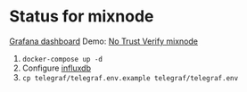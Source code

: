 # Status for mixnode

[Grafana dashboard](https://grafana.com/grafana/dashboards/16460-ntv-mixnode)
Demo: [No Trust Verify mixnode](status.notrustverify.ch/)


1. `docker-compose up -d`
2. Configure [influxdb](https://docs.influxdata.com/influxdb/v2.2/install/#set-up-influxdb-through-the-ui)
3. `cp telegraf/telegraf.env.example telegraf/telegraf.env`
